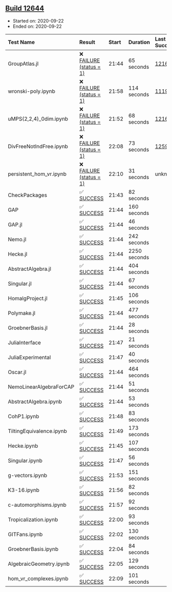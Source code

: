 ## [Build 12644](https://oscarci.mathematik.uni-kl.de/job/oscar/12644/)

* Started on: 2020-09-22
* Ended on: 2020-09-22

| Test Name    | Result | Start | Duration | Last Success | First Failure |
|:-------------|:-------|:------|:---------|:-------------|:--------------|
| GroupAtlas.jl | ❌ [FAILURE (status = 1)](https://oscarci.mathematik.uni-kl.de/job/oscar/12644/artifact/logs/build-12644/GroupAtlas.jl.log) | 21:44 | 65 seconds | [12167](https://oscarci.mathematik.uni-kl.de/job/oscar/12167/) | [12168](https://oscarci.mathematik.uni-kl.de/job/oscar/12168/) |
| wronski-poly.ipynb | ❌ [FAILURE (status = 1)](https://oscarci.mathematik.uni-kl.de/job/oscar/12644/artifact/logs/build-12644/wronski-poly.ipynb.log) | 21:58 | 114 seconds | [11192](https://oscarci.mathematik.uni-kl.de/job/oscar/11192/) | [11193](https://oscarci.mathematik.uni-kl.de/job/oscar/11193/) |
| uMPS(2,2,4)_0dim.ipynb | ❌ [FAILURE (status = 1)](https://oscarci.mathematik.uni-kl.de/job/oscar/12644/artifact/logs/build-12644/uMPS-2-2-4-_0dim.ipynb.log) | 21:52 | 68 seconds | [12167](https://oscarci.mathematik.uni-kl.de/job/oscar/12167/) | [12168](https://oscarci.mathematik.uni-kl.de/job/oscar/12168/) |
| DivFreeNotIndFree.ipynb | ❌ [FAILURE (status = 1)](https://oscarci.mathematik.uni-kl.de/job/oscar/12644/artifact/logs/build-12644/DivFreeNotIndFree.ipynb.log) | 22:08 | 73 seconds | [12594](https://oscarci.mathematik.uni-kl.de/job/oscar/12594/) | [12595](https://oscarci.mathematik.uni-kl.de/job/oscar/12595/) |
| persistent_hom_vr.ipynb | ❌ [FAILURE (status = 1)](https://oscarci.mathematik.uni-kl.de/job/oscar/12644/artifact/logs/build-12644/persistent_hom_vr.ipynb.log) | 22:10 | 31 seconds | unknown | unknown |
| CheckPackages | ✅ [SUCCESS](https://oscarci.mathematik.uni-kl.de/job/oscar/12644/artifact/logs/build-12644/CheckPackages.log) | 21:43 | 82 seconds |  |  |
| GAP | ✅ [SUCCESS](https://oscarci.mathematik.uni-kl.de/job/oscar/12644/artifact/logs/build-12644/GAP.log) | 21:44 | 160 seconds |  |  |
| GAP.jl | ✅ [SUCCESS](https://oscarci.mathematik.uni-kl.de/job/oscar/12644/artifact/logs/build-12644/GAP.jl.log) | 21:44 | 46 seconds |  |  |
| Nemo.jl | ✅ [SUCCESS](https://oscarci.mathematik.uni-kl.de/job/oscar/12644/artifact/logs/build-12644/Nemo.jl.log) | 21:44 | 242 seconds |  |  |
| Hecke.jl | ✅ [SUCCESS](https://oscarci.mathematik.uni-kl.de/job/oscar/12644/artifact/logs/build-12644/Hecke.jl.log) | 21:44 | 2250 seconds |  |  |
| AbstractAlgebra.jl | ✅ [SUCCESS](https://oscarci.mathematik.uni-kl.de/job/oscar/12644/artifact/logs/build-12644/AbstractAlgebra.jl.log) | 21:44 | 404 seconds |  |  |
| Singular.jl | ✅ [SUCCESS](https://oscarci.mathematik.uni-kl.de/job/oscar/12644/artifact/logs/build-12644/Singular.jl.log) | 21:44 | 67 seconds |  |  |
| HomalgProject.jl | ✅ [SUCCESS](https://oscarci.mathematik.uni-kl.de/job/oscar/12644/artifact/logs/build-12644/HomalgProject.jl.log) | 21:45 | 106 seconds |  |  |
| Polymake.jl | ✅ [SUCCESS](https://oscarci.mathematik.uni-kl.de/job/oscar/12644/artifact/logs/build-12644/Polymake.jl.log) | 21:44 | 477 seconds |  |  |
| GroebnerBasis.jl | ✅ [SUCCESS](https://oscarci.mathematik.uni-kl.de/job/oscar/12644/artifact/logs/build-12644/GroebnerBasis.jl.log) | 21:44 | 28 seconds |  |  |
| JuliaInterface | ✅ [SUCCESS](https://oscarci.mathematik.uni-kl.de/job/oscar/12644/artifact/logs/build-12644/JuliaInterface.log) | 21:47 | 21 seconds |  |  |
| JuliaExperimental | ✅ [SUCCESS](https://oscarci.mathematik.uni-kl.de/job/oscar/12644/artifact/logs/build-12644/JuliaExperimental.log) | 21:47 | 40 seconds |  |  |
| Oscar.jl | ✅ [SUCCESS](https://oscarci.mathematik.uni-kl.de/job/oscar/12644/artifact/logs/build-12644/Oscar.jl.log) | 21:44 | 464 seconds |  |  |
| NemoLinearAlgebraForCAP | ✅ [SUCCESS](https://oscarci.mathematik.uni-kl.de/job/oscar/12644/artifact/logs/build-12644/NemoLinearAlgebraForCAP.log) | 21:44 | 51 seconds |  |  |
| AbstractAlgebra.ipynb | ✅ [SUCCESS](https://oscarci.mathematik.uni-kl.de/job/oscar/12644/artifact/logs/build-12644/AbstractAlgebra.ipynb.log) | 21:44 | 53 seconds |  |  |
| CohP1.ipynb | ✅ [SUCCESS](https://oscarci.mathematik.uni-kl.de/job/oscar/12644/artifact/logs/build-12644/CohP1.ipynb.log) | 21:48 | 83 seconds |  |  |
| TiltingEquivalence.ipynb | ✅ [SUCCESS](https://oscarci.mathematik.uni-kl.de/job/oscar/12644/artifact/logs/build-12644/TiltingEquivalence.ipynb.log) | 21:49 | 173 seconds |  |  |
| Hecke.ipynb | ✅ [SUCCESS](https://oscarci.mathematik.uni-kl.de/job/oscar/12644/artifact/logs/build-12644/Hecke.ipynb.log) | 21:45 | 107 seconds |  |  |
| Singular.ipynb | ✅ [SUCCESS](https://oscarci.mathematik.uni-kl.de/job/oscar/12644/artifact/logs/build-12644/Singular.ipynb.log) | 21:47 | 56 seconds |  |  |
| g-vectors.ipynb | ✅ [SUCCESS](https://oscarci.mathematik.uni-kl.de/job/oscar/12644/artifact/logs/build-12644/g-vectors.ipynb.log) | 21:53 | 151 seconds |  |  |
| K3-16.ipynb | ✅ [SUCCESS](https://oscarci.mathematik.uni-kl.de/job/oscar/12644/artifact/logs/build-12644/K3-16.ipynb.log) | 21:56 | 82 seconds |  |  |
| c-automorphisms.ipynb | ✅ [SUCCESS](https://oscarci.mathematik.uni-kl.de/job/oscar/12644/artifact/logs/build-12644/c-automorphisms.ipynb.log) | 21:57 | 92 seconds |  |  |
| Tropicalization.ipynb | ✅ [SUCCESS](https://oscarci.mathematik.uni-kl.de/job/oscar/12644/artifact/logs/build-12644/Tropicalization.ipynb.log) | 22:00 | 93 seconds |  |  |
| GITFans.ipynb | ✅ [SUCCESS](https://oscarci.mathematik.uni-kl.de/job/oscar/12644/artifact/logs/build-12644/GITFans.ipynb.log) | 22:02 | 130 seconds |  |  |
| GroebnerBasis.ipynb | ✅ [SUCCESS](https://oscarci.mathematik.uni-kl.de/job/oscar/12644/artifact/logs/build-12644/GroebnerBasis.ipynb.log) | 22:04 | 84 seconds |  |  |
| AlgebraicGeometry.ipynb | ✅ [SUCCESS](https://oscarci.mathematik.uni-kl.de/job/oscar/12644/artifact/logs/build-12644/AlgebraicGeometry.ipynb.log) | 22:05 | 129 seconds |  |  |
| hom_vr_complexes.ipynb | ✅ [SUCCESS](https://oscarci.mathematik.uni-kl.de/job/oscar/12644/artifact/logs/build-12644/hom_vr_complexes.ipynb.log) | 22:09 | 101 seconds |  |  |
